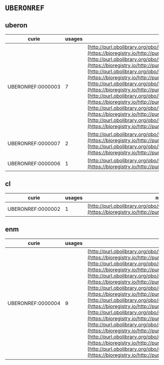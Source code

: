 # `UBERONREF`
## uberon
| curie             |   usages | nodes                                                                                                                                                                                                                                                                                                                                                                                                                                                                                                                                                                                                                                                                                                                                                                                                                                                           |
|-------------------|----------|-----------------------------------------------------------------------------------------------------------------------------------------------------------------------------------------------------------------------------------------------------------------------------------------------------------------------------------------------------------------------------------------------------------------------------------------------------------------------------------------------------------------------------------------------------------------------------------------------------------------------------------------------------------------------------------------------------------------------------------------------------------------------------------------------------------------------------------------------------------------|
| UBERONREF:0000003 |        7 | [http://purl.obolibrary.org/obo/UBERON:0002102](https://bioregistry.io/http://purl.obolibrary.org/obo/UBERON:0002102), [http://purl.obolibrary.org/obo/UBERON:0002103](https://bioregistry.io/http://purl.obolibrary.org/obo/UBERON:0002103), [http://purl.obolibrary.org/obo/UBERON:0002428](https://bioregistry.io/http://purl.obolibrary.org/obo/UBERON:0002428), [http://purl.obolibrary.org/obo/UBERON:0008962](https://bioregistry.io/http://purl.obolibrary.org/obo/UBERON:0008962), [http://purl.obolibrary.org/obo/UBERON:0010740](https://bioregistry.io/http://purl.obolibrary.org/obo/UBERON:0010740), [http://purl.obolibrary.org/obo/UBERON:0010741](https://bioregistry.io/http://purl.obolibrary.org/obo/UBERON:0010741), [http://purl.obolibrary.org/obo/UBERON:0010742](https://bioregistry.io/http://purl.obolibrary.org/obo/UBERON:0010742) |
| UBERONREF:0000007 |        2 | [http://purl.obolibrary.org/obo/UBERON:0003113](https://bioregistry.io/http://purl.obolibrary.org/obo/UBERON:0003113), [http://purl.obolibrary.org/obo/UBERON:0008895](https://bioregistry.io/http://purl.obolibrary.org/obo/UBERON:0008895)                                                                                                                                                                                                                                                                                                                                                                                                                                                                                                                                                                                                                    |
| UBERONREF:0000006 |        1 | [http://purl.obolibrary.org/obo/UBERON:0006076](https://bioregistry.io/http://purl.obolibrary.org/obo/UBERON:0006076)                                                                                                                                                                                                                                                                                                                                                                                                                                                                                                                                                                                                                                                                                                                                           |
## cl
| curie             |   usages | nodes                                                                                                         |
|-------------------|----------|---------------------------------------------------------------------------------------------------------------|
| UBERONREF:0000002 |        1 | [http://purl.obolibrary.org/obo/CL:0007004](https://bioregistry.io/http://purl.obolibrary.org/obo/CL:0007004) |
## enm
| curie             |   usages | nodes                                                                                                                                                                                                                                                                                                                                                                                                                                                                                                                                                                                                                                                                                                                                                                                                                                                                                                                                                                                                                                                                                                                                                                                                                                                                                                                                                                                                                 |
|-------------------|----------|-----------------------------------------------------------------------------------------------------------------------------------------------------------------------------------------------------------------------------------------------------------------------------------------------------------------------------------------------------------------------------------------------------------------------------------------------------------------------------------------------------------------------------------------------------------------------------------------------------------------------------------------------------------------------------------------------------------------------------------------------------------------------------------------------------------------------------------------------------------------------------------------------------------------------------------------------------------------------------------------------------------------------------------------------------------------------------------------------------------------------------------------------------------------------------------------------------------------------------------------------------------------------------------------------------------------------------------------------------------------------------------------------------------------------|
| UBERONREF:0000004 |        9 | [http://purl.obolibrary.org/obo/UBREL:0000001](https://bioregistry.io/http://purl.obolibrary.org/obo/UBREL:0000001), [http://purl.obolibrary.org/obo/uberon#anteriorly:connected:to](https://bioregistry.io/http://purl.obolibrary.org/obo/uberon#anteriorly:connected:to), [http://purl.obolibrary.org/obo/uberon#connects](https://bioregistry.io/http://purl.obolibrary.org/obo/uberon#connects), [http://purl.obolibrary.org/obo/uberon#distally:connected:to](https://bioregistry.io/http://purl.obolibrary.org/obo/uberon#distally:connected:to), [http://purl.obolibrary.org/obo/uberon#posteriorly:connected:to](https://bioregistry.io/http://purl.obolibrary.org/obo/uberon#posteriorly:connected:to), [http://purl.obolibrary.org/obo/uberon#proximally:connected:to](https://bioregistry.io/http://purl.obolibrary.org/obo/uberon#proximally:connected:to), [http://purl.obolibrary.org/obo/uberon#transitively:anteriorly:connected:to](https://bioregistry.io/http://purl.obolibrary.org/obo/uberon#transitively:anteriorly:connected:to), [http://purl.obolibrary.org/obo/uberon#transitively:distally:connected:to](https://bioregistry.io/http://purl.obolibrary.org/obo/uberon#transitively:distally:connected:to), [http://purl.obolibrary.org/obo/uberon#transitively:proximally:connected:to](https://bioregistry.io/http://purl.obolibrary.org/obo/uberon#transitively:proximally:connected:to) |

